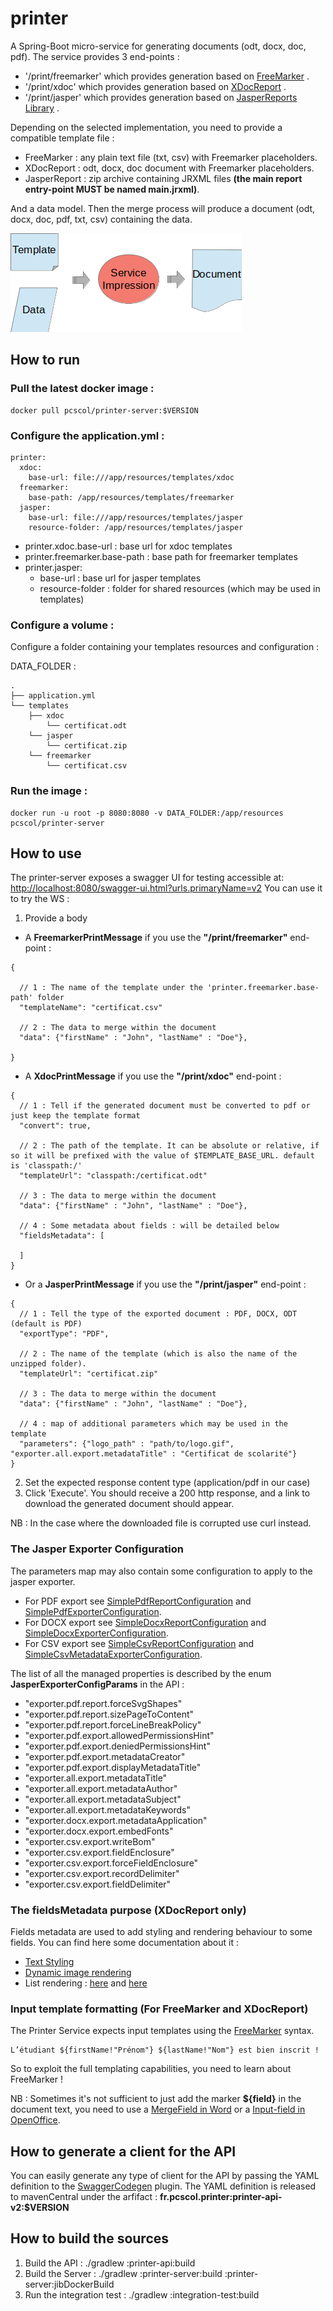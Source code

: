# printer

A Spring-Boot micro-service for generating documents (odt, docx, doc, pdf).
The service provides 3 end-points :
- '/print/freemarker' which provides generation based on [FreeMarker](https://freemarker.apache.org/) .
- '/print/xdoc' which provides generation based on [XDocReport](https://github.com/opensagres/xdocreport/wiki) .
- '/print/jasper' which provides generation based on [JasperReports Library](https://community.jaspersoft.com/project/jasperreports-library) .

Depending on the selected implementation, you need to provide a compatible template file :
- FreeMarker : any plain text file (txt, csv) with Freemarker placeholders.
- XDocReport : odt, docx, doc document with Freemarker placeholders.
- JasperReport : zip archive containing JRXML files **(the main report entry-point MUST be named main.jrxml)**.

And a data model. Then the merge process will produce a document (odt, docx, doc, pdf, txt, csv) containing the data.

![Generation process!](assets/process_generation.png "Generation process") 


## How to run

### Pull the latest docker image :
```
docker pull pcscol/printer-server:$VERSION
```

### Configure the application.yml :
```
printer:
  xdoc:
    base-url: file:///app/resources/templates/xdoc
  freemarker:
    base-path: /app/resources/templates/freemarker
  jasper:
    base-url: file:///app/resources/templates/jasper
    resource-folder: /app/resources/templates/jasper
```

- printer.xdoc.base-url : base url for xdoc templates
- printer.freemarker.base-path : base path for freemarker templates
- printer.jasper: 
    - base-url : base url for jasper templates
    - resource-folder : folder for shared resources (which may be used in templates)

### Configure a volume :

Configure a folder containing your templates resources and configuration :

DATA_FOLDER : 
```
.
├── application.yml
└── templates
    ├── xdoc
        └── certificat.odt
    └── jasper
        └── certificat.zip
    └── freemarker
        └── certificat.csv
```



### Run the image :
```
docker run -u root -p 8080:8080 -v DATA_FOLDER:/app/resources pcscol/printer-server
```

## How to use

The printer-server exposes a swagger UI for testing accessible at: [http://localhost:8080/swagger-ui.html?urls.primaryName=v2](http://localhost:8080/swagger-ui.html?urls.primaryName=v2)
You can use it to try the WS :

1. Provide a body

- A **FreemarkerPrintMessage** if you use the **"/print/freemarker"** end-point :
```
{

  // 1 : The name of the template under the 'printer.freemarker.base-path' folder
  "templateName": "certificat.csv"   

  // 2 : The data to merge within the document  
  "data": {"firstName" : "John", "lastName" : "Doe"},

}
```

- A **XdocPrintMessage** if you use the **"/print/xdoc"** end-point :
```
{
  // 1 : Tell if the generated document must be converted to pdf or just keep the template format  
  "convert": true,

  // 2 : The path of the template. It can be absolute or relative, if so it will be prefixed with the value of $TEMPLATE_BASE_URL. default is 'classpath:/'  
  "templateUrl": "classpath:/certificat.odt"   

  // 3 : The data to merge within the document  
  "data": {"firstName" : "John", "lastName" : "Doe"},

  // 4 : Some metadata about fields : will be detailed below  
  "fieldsMetadata": [
    
  ]
}
```
- Or a **JasperPrintMessage** if you use the **"/print/jasper"** end-point :
```
{
  // 1 : Tell the type of the exported document : PDF, DOCX, ODT (default is PDF)  
  "exportType": "PDF",

  // 2 : The name of the template (which is also the name of the unzipped folder).  
  "templateUrl": "certificat.zip"   

  // 3 : The data to merge within the document  
  "data": {"firstName" : "John", "lastName" : "Doe"},

  // 4 : map of additional parameters which may be used in the template
  "parameters": {"logo_path" : "path/to/logo.gif", "exporter.all.export.metadataTitle" : "Certificat de scolarité"}
}
```

2. Set the expected response content type (application/pdf in our case)
3. Click 'Execute'. You should receive a 200 http response, and a link to download the generated document should appear.

NB : In the case where the downloaded file is corrupted use curl instead.

### The Jasper Exporter Configuration

The parameters map may also contain some configuration to apply to the jasper exporter.

- For PDF export see [SimplePdfReportConfiguration](http://jasperreports.sourceforge.net/api/net/sf/jasperreports/export/SimplePdfReportConfiguration.html) and [SimplePdfExporterConfiguration](http://jasperreports.sourceforge.net/api/net/sf/jasperreports/export/SimplePdfExporterConfiguration.html).
- For DOCX export see [SimpleDocxReportConfiguration](http://jasperreports.sourceforge.net/api/net/sf/jasperreports/export/SimpleDocxReportConfiguration.html) and [SimpleDocxExporterConfiguration](http://jasperreports.sourceforge.net/api/net/sf/jasperreports/export/SimpleDocxExporterConfiguration.html).
- For CSV export see [SimpleCsvReportConfiguration](http://jasperreports.sourceforge.net/api/net/sf/jasperreports/export/SimpleCsvReportConfiguration.html) and [SimpleCsvMetadataExporterConfiguration](http://jasperreports.sourceforge.net/api/net/sf/jasperreports/export/SimpleCsvExporterConfiguration.html).

The list of all the managed properties is described by the enum **JasperExporterConfigParams** in the API :

- "exporter.pdf.report.forceSvgShapes"
- "exporter.pdf.report.sizePageToContent"
- "exporter.pdf.report.forceLineBreakPolicy"
- "exporter.pdf.export.allowedPermissionsHint"
- "exporter.pdf.export.deniedPermissionsHint"
- "exporter.pdf.export.metadataCreator"
- "exporter.pdf.export.displayMetadataTitle"
- "exporter.all.export.metadataTitle"
- "exporter.all.export.metadataAuthor"
- "exporter.all.export.metadataSubject"
- "exporter.all.export.metadataKeywords"
- "exporter.docx.export.metadataApplication"
- "exporter.docx.export.embedFonts"
- "exporter.csv.export.writeBom"
- "exporter.csv.export.fieldEnclosure"
- "exporter.csv.export.forceFieldEnclosure"
- "exporter.csv.export.recordDelimiter"
- "exporter.csv.export.fieldDelimiter"

### The fieldsMetadata purpose (XDocReport only)

Fields metadata are used to add styling and rendering behaviour to some fields.
You can find here some documentation about it :

- [Text Styling](https://github.com/opensagres/xdocreport/wiki/DocxReportingJavaMainTextStyling)
- [Dynamic image rendering](https://github.com/opensagres/xdocreport/wiki/DocxReportingJavaMainDynamicImage)
- List rendering : [here](https://github.com/opensagres/xdocreport/wiki/DocxReportingJavaMainListFieldInTable) and [here](https://github.com/opensagres/xdocreport/wiki/DocxReportingJavaMainListFieldAdvancedTable)

### Input template formatting (For FreeMarker and XDocReport)

The Printer Service expects input templates using the [FreeMarker](https://freemarker.apache.org/) syntax.

```
L’étudiant ${firstName!"Prénom"} ${lastName!"Nom"} est bien inscrit !
```

So to exploit the full templating capabilities, you need to learn about FreeMarker ! 

NB : Sometimes it's not sufficient to just add the marker __${field}__ in the document text, you need to use a [MergeField in Word](https://www.systemonesoftware.com/en/support/article/38-merge-fields-in-word-for-windows)
or a [Input-field in OpenOffice](https://wiki.openoffice.org/wiki/Documentation/OOo3_User_Guides/Writer_Guide/Using_input_fields).

## How to generate a client for the API

You can easily generate any type of client for the API by passing the YAML definition to the [SwaggerCodegen](https://github.com/swagger-api/swagger-codegen) plugin.
The YAML definition is released to mavenCentral under the arfifact : __fr.pcscol.printer:printer-api-v2:$VERSION__

## How to build the sources 
 
1. Build the API : ./gradlew :printer-api:build
2. Build the Server : ./gradlew :printer-server:build :printer-server:jibDockerBuild
3. Run the integration test : ./gradlew :integration-test:build

 
